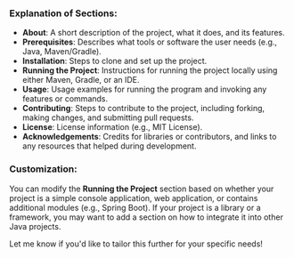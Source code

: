 
### Explanation of Sections:
- **About**: A short description of the project, what it does, and its features.
- **Prerequisites**: Describes what tools or software the user needs (e.g., Java, Maven/Gradle).
- **Installation**: Steps to clone and set up the project.
- **Running the Project**: Instructions for running the project locally using either Maven, Gradle, or an IDE.
- **Usage**: Usage examples for running the program and invoking any features or commands.
- **Contributing**: Steps to contribute to the project, including forking, making changes, and submitting pull requests.
- **License**: License information (e.g., MIT License).
- **Acknowledgements**: Credits for libraries or contributors, and links to any resources that helped during development.

### Customization:
You can modify the **Running the Project** section based on whether your project is a simple console application, web application, or contains additional modules (e.g., Spring Boot). If your project is a library or a framework, you may want to add a section on how to integrate it into other Java projects.

Let me know if you'd like to tailor this further for your specific needs!
